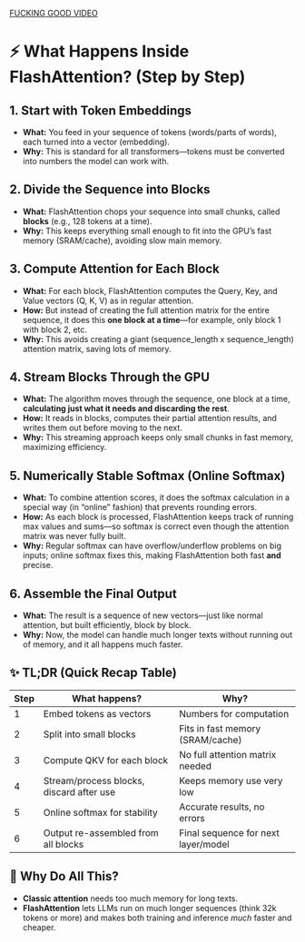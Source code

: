 [FUCKING GOOD VIDEO](https://youtu.be/gBMO1JZav44?si=cKZDu5v2lZOZW0tp)

# ⚡ What Happens Inside FlashAttention? (Step by Step)

## 1. **Start with Token Embeddings**

- **What:** You feed in your sequence of tokens (words/parts of words), each turned into a vector (embedding).
- **Why:** This is standard for all transformers—tokens must be converted into numbers the model can work with.

## 2. **Divide the Sequence into Blocks**

- **What:** FlashAttention chops your sequence into small chunks, called **blocks** (e.g., 128 tokens at a time).
- **Why:** This keeps everything small enough to fit into the GPU’s fast memory (SRAM/cache), avoiding slow main memory.

## 3. **Compute Attention for Each Block**

- **What:** For each block, FlashAttention computes the Query, Key, and Value vectors (Q, K, V) as in regular attention.
- **How:** But instead of creating the full attention matrix for the entire sequence, it does this **one block at a time**—for example, only block 1 with block 2, etc.
- **Why:** This avoids creating a giant (sequence_length x sequence_length) attention matrix, saving lots of memory.

## 4. **Stream Blocks Through the GPU**

- **What:** The algorithm moves through the sequence, one block at a time, **calculating just what it needs and discarding the rest**.
- **How:** It reads in blocks, computes their partial attention results, and writes them out before moving to the next.
- **Why:** This streaming approach keeps only small chunks in fast memory, maximizing efficiency.

## 5. **Numerically Stable Softmax (Online Softmax)**

- **What:** To combine attention scores, it does the softmax calculation in a special way (in “online” fashion) that prevents rounding errors.
- **How:** As each block is processed, FlashAttention keeps track of running max values and sums—so softmax is correct even though the attention matrix was never fully built.
- **Why:** Regular softmax can have overflow/underflow problems on big inputs; online softmax fixes this, making FlashAttention both fast **and** precise.

## 6. **Assemble the Final Output**

- **What:** The result is a sequence of new vectors—just like normal attention, but built efficiently, block by block.
- **Why:** Now, the model can handle much longer texts without running out of memory, and it all happens much faster.

## ✨ **TL;DR (Quick Recap Table)**

| Step | What happens?                            | Why?                                |
| ---- | ---------------------------------------- | ----------------------------------- |
| 1    | Embed tokens as vectors                  | Numbers for computation             |
| 2    | Split into small blocks                  | Fits in fast memory (SRAM/cache)    |
| 3    | Compute QKV for each block               | No full attention matrix needed     |
| 4    | Stream/process blocks, discard after use | Keeps memory use very low           |
| 5    | Online softmax for stability             | Accurate results, no errors         |
| 6    | Output re-assembled from all blocks      | Final sequence for next layer/model |

## 🧠 **Why Do All This?**

- **Classic attention** needs too much memory for long texts.
- **FlashAttention** lets LLMs run on much longer sequences (think 32k tokens or more) and makes both training and inference _much_ faster and cheaper.
